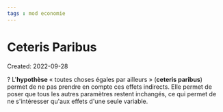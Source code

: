 ```yaml
---
tags : mod economie
---
```

# Ceteris Paribus
Created: 2022-09-28

?
L'**hypothèse** « toutes choses égales par ailleurs » (**ceteris paribus**) permet de ne pas prendre en compte ces effets indirects. Elle permet de poser que tous les autres paramètres restent inchangés, ce qui permet de ne s'intéresser qu'aux effets d'une seule variable.
<!--SR:!2022-10-03,4,270-->